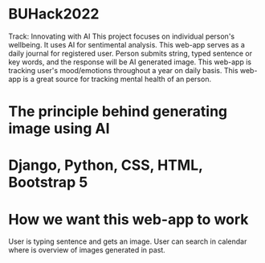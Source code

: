 # BUHack2022
Track: Innovating with AI
This project focuses on individual person's wellbeing. It uses AI for sentimental analysis. This web-app serves as a daily journal for registered user.
Person submits string, typed sentence or key words, and the response will be AI generated image. This web-app is tracking user's mood/emotions throughout a year on daily basis. This web-app is a great source for tracking mental health of an person. 

# The principle behind generating image using AI



# Django, Python, CSS, HTML, Bootstrap 5


# How we want this web-app to work
User is typing sentence and gets an image. User can search in calendar where is overview of images generated in past.
